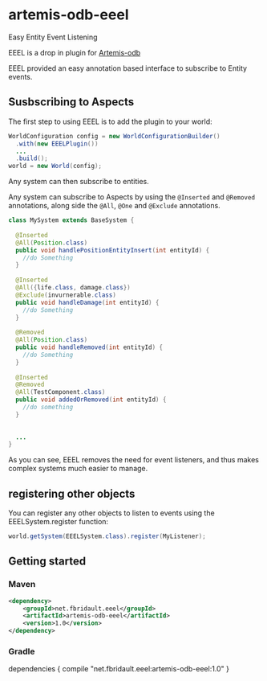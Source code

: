 # artemis-odb-eeel
Easy Entity Event Listening

EEEL is a drop in plugin for [Artemis-odb](https://github.com/junkdog/artemis-odb)

EEEL provided an easy annotation based interface to subscribe to Entity events.

## Susbscribing to Aspects

The first step to using EEEL is to add the plugin to your world:
```java
WorldConfiguration config = new WorldConfigurationBuilder()
  .with(new EEELPlugin())
  ...
  .build();
world = new World(config);
```

Any system can then subscribe to entities.


Any system can subscribe to Aspects by using the `@Inserted` and `@Removed` annotations, along side the `@All`, `@One` and `@Exclude` annotations.
```java
class MySystem extends BaseSystem {
  
  @Inserted
  @All(Position.class)
  public void handlePositionEntityInsert(int entityId) {
    //do Something
  }
  
  @Inserted
  @All({life.class, damage.class})
  @Exclude(invurnerable.class)
  public void handleDamage(int entityId) {
    //do Something
  }
  
  @Removed
  @All(Position.class)
  public void handleRemoved(int entityId) {
    //do Something
  }
  
  @Inserted
  @Removed
  @All(TestComponent.class)
  public void addedOrRemoved(int entityId) {
    //do something
  }
 
  
  ...
}
```

As you can see, EEEL removes the need for event listeners, and thus makes complex systems much easier to manage.

## registering other objects
You can register any other objects to listen to events using the EEELSystem.register function:
```java
world.getSystem(EEELSystem.class).register(MyListener);
```

## Getting started

### Maven
```xml
<dependency>
	<groupId>net.fbridault.eeel</groupId>
	<artifactId>artemis-odb-eeel</artifactId>
	<version>1.0</version>
</dependency>
```

### Gradle
dependencies { compile "net.fbridault.eeel:artemis-odb-eeel:1.0" }
